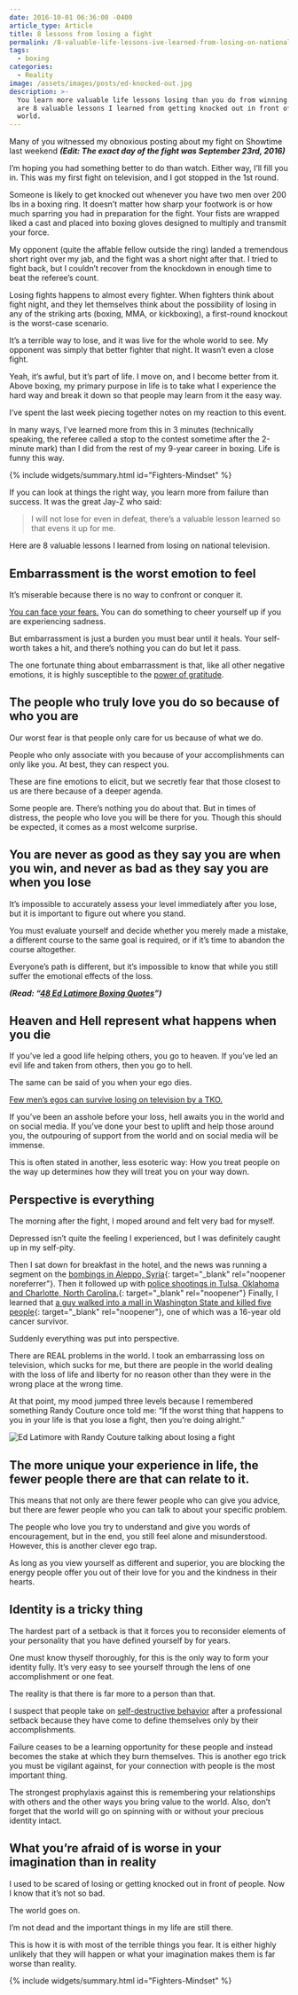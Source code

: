 ```yaml
---
date: 2016-10-01 06:36:00 -0400
article_type: Article
title: 8 lessons from losing a fight
permalink: /8-valuable-life-lessons-ive-learned-from-losing-on-national-television/
tags:
  - boxing
categories:
  - Reality
image: /assets/images/posts/ed-knocked-out.jpg
description: >-
  You learn more valuable life lessons losing than you do from winning. These
  are 8 valuable lessons I learned from getting knocked out in front of the
  world.
---
```

Many of you witnessed my obnoxious posting about my fight on Showtime last weekend ***(Edit: The exact day of the fight was September 23rd, 2016)***

I’m hoping you had something better to do than watch. Either way, I’ll fill you in. This was my first fight on television, and I got stopped in the 1st round.

Someone is likely to get knocked out whenever you have two men over 200 lbs in a boxing ring. It doesn’t matter how sharp your footwork is or how much sparring you had in preparation for the fight. Your fists are wrapped liked a cast and placed into boxing gloves designed to multiply and transmit your force.

My opponent (quite the affable fellow outside the ring) landed a tremendous short right over my jab, and the fight was a short night after that. I tried to fight back, but I couldn’t recover from the knockdown in enough time to beat the referee’s count.

Losing fights happens to almost every fighter. When fighters think about fight night, and they let themselves think about the possibility of losing in any of the striking arts (boxing, MMA, or kickboxing), a first-round knockout is the worst-case scenario.

It’s a terrible way to lose, and it was live for the whole world to see. My opponent was simply that better fighter that night. It wasn’t even a close fight.

Yeah, it’s awful, but it’s part of life. I move on, and I become better from it. Above boxing, my primary purpose in life is to take what I experience the hard way and break it down so that people may learn from it the easy way.

I’ve spent the last week piecing together notes on my reaction to this event.

In many ways, I’ve learned more from this in 3 minutes (technically speaking, the referee called a stop to the contest sometime after the 2-minute mark) than I did from the rest of my 9-year career in boxing. Life is funny this way.

{% include widgets/summary.html id="Fighters-Mindset" %}

If you can look at things the right way, you learn more from failure than success. It was the great Jay-Z who said:

> I will not lose for even in defeat, there’s a valuable lesson learned so that evens it up for me.

Here are 8 valuable lessons I learned from losing on national television.

## Embarrassment is the worst emotion to feel

It’s miserable because there is no way to confront or conquer it.

[You can face your fears.](/how-to-overcome-fear/) You can do something to cheer yourself up if you are experiencing sadness.

But embarrassment is just a burden you must bear until it heals. Your self-worth takes a hit, and there’s nothing you can do but let it pass.

The one fortunate thing about embarrassment is that, like all other negative emotions, it is highly susceptible to the [power of gratitude](/6-reasons-to-be-grateful/).

## The people who truly love you do so because of who you are

Our worst fear is that people only care for us because of what we do.

People who only associate with you because of your accomplishments can only like you. At best, they can respect you.

These are fine emotions to elicit, but we secretly fear that those closest to us are there because of a deeper agenda.

Some people are. There’s nothing you do about that. But in times of distress, the people who love you will be there for you. Though this should be expected, it comes as a most welcome surprise.

## You are never as good as they say you are when you win, and never as bad as they say you are when you lose

It’s impossible to accurately assess your level immediately after you lose, but it is important to figure out where you stand.

You must evaluate yourself and decide whether you merely made a mistake, a different course to the same goal is required, or if it’s time to abandon the course altogether.

Everyone’s path is different, but it’s impossible to know that while you still suffer the emotional effects of the loss.

***(Read: “[48 Ed Latimore Boxing Quotes](/boxing-quotes-from-ed-latimore/)”)***

## Heaven and Hell represent what happens when you die

If you’ve led a good life helping others, you go to heaven. If you’ve led an evil life and taken from others, then you go to hell.

The same can be said of you when your ego dies.

[Few men’s egos can survive losing on television by a TKO.](/boxing-benefits/)

If you’ve been an asshole before your loss, hell awaits you in the world and on social media. If you’ve done your best to uplift and help those around you, the outpouring of support from the world and on social media will be immense.

This is often stated in another, less esoteric way: How you treat people on the way up determines how they will treat you on your way down.

## Perspective is everything

The morning after the fight, I moped around and felt very bad for myself.

Depressed isn’t quite the feeling I experienced, but I was definitely caught up in my self-pity.

Then I sat down for breakfast in the hotel, and the news was running a segment on the [bombings in Aleppo, Syria](https://en.wikipedia.org/wiki/Aleppo_bombings_&#40;April%E2%80%93July_2016&#41;){: target="_blank" rel="noopener noreferrer"}. Then it followed up with [police shootings in Tulsa, Oklahoma and Charlotte, North Carolina.](https://www.cnn.com/2016/09/22/us/tulsa-charlotte-shooting-protests/index.html){: target="_blank" rel="noopener"} Finally, I learned that [a guy walked into a mall in Washington State and killed five people](https://en.wikipedia.org/wiki/Cascade_Mall_shooting){: target="_blank" rel="noopener"}, one of which was a 16-year old cancer survivor.

Suddenly everything was put into perspective.

There are REAL problems in the world. I took an embarrassing loss on television, which sucks for me, but there are people in the world dealing with the loss of life and liberty for no reason other than they were in the wrong place at the wrong time.

At that point, my mood jumped three levels because I remembered something Randy Couture once told me: “If the worst thing that happens to you in your life is that you lose a fight, then you’re doing alright.”

![Ed Latimore with Randy Couture talking about losing a fight](/assets/images/posts/ed-with-randy-cotoure.jpg "Me with Randy Couture after he gave me that life-changing advice.")

## The more unique your experience in life, the fewer people there are that can relate to it.

This means that not only are there fewer people who can give you advice, but there are fewer people who you can talk to about your specific problem.

The people who love you try to understand and give you words of encouragement, but in the end, you still feel alone and misunderstood. However, this is another clever ego trap.

As long as you view yourself as different and superior, you are blocking the energy people offer you out of their love for you and the kindness in their hearts.

## Identity is a tricky thing

The hardest part of a setback is that it forces you to reconsider elements of your personality that you have defined yourself by for years.

One must know thyself thoroughly, for this is the only way to form your identity fully. It’s very easy to see yourself through the lens of one accomplishment or one feat.

The reality is that there is far more to a person than that.

I suspect that people take on [self-destructive behavior](/lessons-from-the-ghetto-willingness-to-fight/) after a professional setback because they have come to define themselves only by their accomplishments.

Failure ceases to be a learning opportunity for these people and instead becomes the stake at which they burn themselves. This is another ego trick you must be vigilant against, for your connection with people is the most important thing.

The strongest prophylaxis against this is remembering your relationships with others and the other ways you bring value to the world. Also, don’t forget that the world will go on spinning with or without your precious identity intact.

## What you’re afraid of is worse in your imagination than in reality

I used to be scared of losing or getting knocked out in front of people. Now I know that it’s not so bad.

The world goes on.

I’m not dead and the important things in my life are still there.

This is how it is with most of the terrible things you fear. It is either highly unlikely that they will happen or what your imagination makes them is far worse than reality.

{% include widgets/summary.html id="Fighters-Mindset" %}